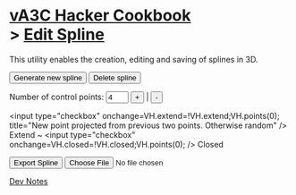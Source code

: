 [vA3C Hacker Cookbook]( ../index.html )<br>> [Edit Spline]( ./index.html )
===

This utility enables the creation, editing and saving of splines in 3D.


<input type="button" onclick=VH.splineMakerRandomPoints(inpPoints.value); value="Generate new spline" /> 
<input type="button" onclick=VH.splineDelete(); value="Delete spline" /> 

Number of control points: <input type="number" id="inpPoints"  min="4" max="1000" step="1" value="4" style="width:3em" />
<input type=button onclick=inpPoints.value++;VH.points(1); value="+" title="Add new point" /> | 
<input type=button onclick=inpPoints.value--;VH.points(-1); value="-" title="Remove final point" />

<input type="checkbox" onchange=VH.extend=!VH.extend;VH.points(0); title="New point projected from previous two points. Otherwise random" /> Extend ~ 
<input type="checkbox" onchange=VH.closed=!VH.closed;VH.points(0); /> Closed<br>


<input type="button" onclick=VH.exportSpline(); value="Export Spline" /> 
<input type=file size="40" onchange=VH.importSpline(this); >



<a href="JavaScript:VH.displayMarkdown('./dev-notes.md',menuLeft);" >Dev Notes</a>

<style>img { width: 375px; } /* ybookup, this works */</style>

<!--
<style>
.it::before {content: 'http://google.com'; }

a { text-decoration: none; } 
a::before { content: 'bbb'; }
/* yup, this works */</style>
-->